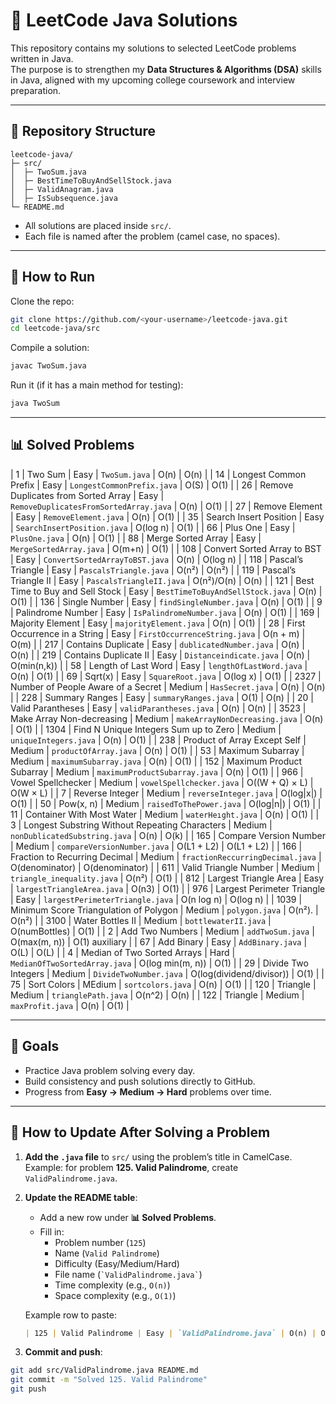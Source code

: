 # 📘 LeetCode Java Solutions

This repository contains my solutions to selected LeetCode problems written in Java.  
The purpose is to strengthen my **Data Structures & Algorithms (DSA)** skills in Java, aligned with my upcoming college coursework and interview preparation.

---

## 📂 Repository Structure
```
leetcode-java/
├─ src/
│  ├─ TwoSum.java
│  ├─ BestTimeToBuyAndSellStock.java
│  ├─ ValidAnagram.java
│  ├─ IsSubsequence.java
└─ README.md
```

- All solutions are placed inside `src/`.
- Each file is named after the problem (camel case, no spaces).

---

## 🚀 How to Run
Clone the repo:
```bash
git clone https://github.com/<your-username>/leetcode-java.git
cd leetcode-java/src
```

Compile a solution:
```bash
javac TwoSum.java
```

Run it (if it has a main method for testing):
```bash
java TwoSum
```

---

## 📊 Solved Problems

| 1    | Two Sum                                         | Easy   | `TwoSum.java`                          | O(n)                     | O(n)             |
| 14   | Longest Common Prefix                           | Easy   | `LongestCommonPrefix.java`             | O(S)                     | O(1)             |
| 26   | Remove Duplicates from Sorted Array             | Easy   | `RemoveDuplicatesFromSortedArray.java` | O(n)                     | O(1)             |
| 27   | Remove Element                                  | Easy   | `RemoveElement.java`                   | O(n)                     | O(1)             |
| 35   | Search Insert Position                          | Easy   | `SearchInsertPosition.java`            | O(log n)                 | O(1)             |
| 66   | Plus One                                        | Easy   | `PlusOne.java`                         | O(n)                     | O(1)             |
| 88   | Merge Sorted Array                              | Easy   | `MergeSortedArray.java`                | O(m+n)                   | O(1)             |
| 108  | Convert Sorted Array to BST                     | Easy   | `ConvertSortedArrayToBST.java`         | O(n)                     | O(log n)         |
| 118  | Pascal’s Triangle                               | Easy   | `PascalsTriangle.java`                 | O(n²)                    | O(n²)            |
| 119  | Pascal’s Triangle II                            | Easy   | `PascalsTriangleII.java`               | O(n²)/O(n)               | O(n)             |
| 121  | Best Time to Buy and Sell Stock                 | Easy   | `BestTimeToBuyAndSellStock.java`       | O(n)                     | O(1)             |
| 136  | Single Number                                   | Easy   | `findSingleNumber.java`                | O(n)                     | O(1)             |
| 9    | Palindrome Number                               | Easy   | `IsPalindromeNumber.java`              | O(n)                     | O(1)             |
| 169  | Majority Element                                | Easy   | `majorityElement.java`                 | O(n)                     | O(1)             |
| 28   | First Occurrence in a String                    | Easy   | `FirstOccurrenceString.java`           | O(n + m)                 | O(m)             |
| 217  | Contains Duplicate                              | Easy   | `dublicatedNumber.java`                | O(n)                     | O(n)             |
| 219  | Contains Duplicate II                           | Easy   | `Distanceindicate.java`                | O(n)                     | O(min(n,k))      |
| 58   | Length of Last Word                             | Easy   | `lengthOfLastWord.java`                | O(n)                     | O(1)             |
| 69   | Sqrt(x)                                         | Easy   | `SquareRoot.java`                      | O(log x)                 | O(1)             |
| 2327 | Number of People Aware of a Secret              | Medium | `HasSecret.java`                       | O(n)                     | O(n)             |
| 228  | Summary Ranges                                  | Easy   | `summaryRanges.java`                   | O(1)                     | O(n)             |
| 20   | Valid Parantheses                               | Easy   | `validParantheses.java`                | O(n)                     | O(n)             |
| 3523 | Make Array Non-decreasing                       | Medium | `makeArrayNonDecreasing.java`          | O(n)                     | O(1)             |
| 1304 | Find N Unique Integers Sum up to Zero           | Medium | `uniqueIntegers.java`                  | O(n)                     | O(1)             |
| 238  | Product of Array Except Self                    | Medium | `productOfArray.java`                  | O(n)                     | O(1)             |
| 53   | Maximum Subarray                                | Medium | `maximumSubarray.java`                 | O(n)                     | O(1)             |
| 152  | Maximum Product Subarray                        | Medium | `maximumProductSubarray.java`          | O(n)                     | O(1)             |
| 966  | Vowel Spellchecker                              | Medium | `vowelSpellchecker.java`               | O((W + Q) × L)           |  O(W × L)        |
| 7    | Reverse Integer                                 | Medium | `reverseInteger.java`                  | O(log|x|)                |  O(1)            |
| 50   | Pow(x, n)                                       | Medium | `raisedToThePower.java`                | O(log|n|)                |  O(1)            |
| 11   | Container With Most Water                       | Medium | `waterHeıght.java`                     | O(n)                     |  O(1)            |
| 3    | Longest Substring Without Repeating Characters  | Medium | `nonDublicatedSubstring.java`          | O(n)                     |  O(k)            |
| 165  | Compare Version Number                          | Medium | `compareVersionNumber.java`            | O(L1 + L2)               |  O(L1 + L2)      | 
| 166  | Fraction to Recurring Decimal                   | Medium | `fractionReccurringDecimal.java`       | O(denominator)           |  O(denominator)  |
| 611  | Valid Triangle Number                           | Medium | `triangle_inequality.java`             | O(n²)                    |  O(1)            |
| 812  | Largest Triangle Area                           | Easy   | `largestTriangleArea.java`             | O(n3)                    |  O(1)            |
| 976  | Largest Perimeter Triangle                      | Easy   | `largestPerimeterTriangle.java`        | O(n log n)               |  O(log n)        |
| 1039 | Minimum Score Triangulation of Polygon          | Medium | `polygon.java`                         | O(n²).                   | O(n²)            |
| 3100 | Water Bottles II                                | Medium | `bottlewaterII.java`                   | O(numBottles)            | O(1)             |
| 2    | Add Two Numbers                                 | Medium | `addTwoSum.java`                       | O(max(m, n))             | O(1) auxiliary   |
| 67   | Add Binary                                      | Easy   | `AddBinary.java`                       | O(L)                     | O(L)             |
| 4    | Median of Two Sorted Arrays                     | Hard   | `MedianOfTwoSortedArray.java`          | O(log min(m, n))         | O(1)             |
| 29   | Divide Two Integers                             | Medium | `DivideTwoNumber.java`                 | O(log(dividend/divisor)) | O(1)             |
| 75   | Sort Colors                                     | MEdium | `sortcolors.java`                      | O(n)                     | O(1)             |
| 120  | Triangle                                        | Medium | `trianglePath.java`                    | O(n^2)                   | O(n)             |
| 122  | Triangle                                        | Medium | `maxProfit.java`                       | O(n)                     | O(1)             |

---

## 🎯 Goals
- Practice Java problem solving every day.  
- Build consistency and push solutions directly to GitHub.  
- Progress from **Easy → Medium → Hard** problems over time.  

---

## 🔹 How to Update After Solving a Problem

1. **Add the `.java` file** to `src/` using the problem’s title in CamelCase.  
   Example: for problem **125. Valid Palindrome**, create `ValidPalindrome.java`.

2. **Update the README table**:
   - Add a new row under **📊 Solved Problems**.
   - Fill in:
     - Problem number (`125`)  
     - Name (`Valid Palindrome`)  
     - Difficulty (Easy/Medium/Hard)  
     - File name (`` `ValidPalindrome.java` ``)  
     - Time complexity (e.g., `O(n)`)  
     - Space complexity (e.g., `O(1)`)

   Example row to paste:
   ```markdown
   | 125 | Valid Palindrome | Easy | `ValidPalindrome.java` | O(n) | O(1) |
   ```

3. **Commit and push**:
```bash
git add src/ValidPalindrome.java README.md
git commit -m "Solved 125. Valid Palindrome"
git push
```
